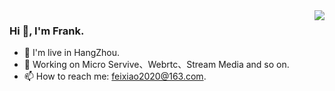 <!-- prettier-ignore-start -->
<!-- markdownlint-disable -->
<img align="right" src="https://github-readme-stats.vercel.app/api?username=feixiao&show_icons=true&icon_color=CE1D2D&text_color=718096&bg_color=ffffff&hide_title=true" />
<!-- markdownlint-enable -->
<!-- prettier-ignore-end -->

### Hi 👋, I'm Frank.
- 🌱 I'm live in HangZhou.
- 🔭 Working on Micro Servive、Webrtc、Stream Media and so on. 
- 📫 How to reach me: feixiao2020@163.com.

